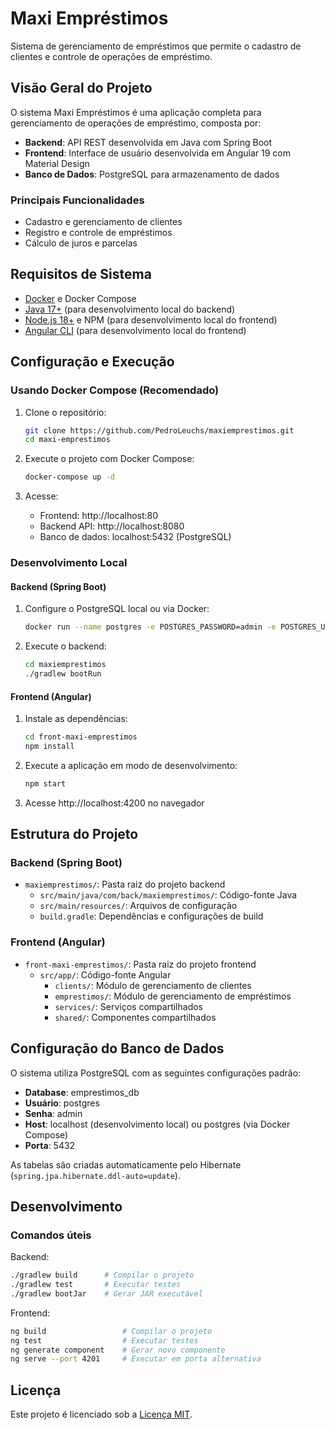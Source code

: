 # Maxi Empréstimos

Sistema de gerenciamento de empréstimos que permite o cadastro de clientes e controle de operações de empréstimo.

## Visão Geral do Projeto

O sistema Maxi Empréstimos é uma aplicação completa para gerenciamento de operações de empréstimo, composta por:

- **Backend**: API REST desenvolvida em Java com Spring Boot
- **Frontend**: Interface de usuário desenvolvida em Angular 19 com Material Design
- **Banco de Dados**: PostgreSQL para armazenamento de dados

### Principais Funcionalidades

- Cadastro e gerenciamento de clientes
- Registro e controle de empréstimos
- Cálculo de juros e parcelas

## Requisitos de Sistema

- [Docker](https://www.docker.com/get-started) e Docker Compose
- [Java 17+](https://adoptium.net/) (para desenvolvimento local do backend)
- [Node.js 18+](https://nodejs.org/) e NPM (para desenvolvimento local do frontend)
- [Angular CLI](https://angular.io/cli) (para desenvolvimento local do frontend)

## Configuração e Execução

### Usando Docker Compose (Recomendado)

1. Clone o repositório:

   ```bash
   git clone https://github.com/PedroLeuchs/maxiemprestimos.git
   cd maxi-emprestimos
   ```

2. Execute o projeto com Docker Compose:

   ```bash
   docker-compose up -d
   ```

3. Acesse:
   - Frontend: http://localhost:80
   - Backend API: http://localhost:8080
   - Banco de dados: localhost:5432 (PostgreSQL)

### Desenvolvimento Local

#### Backend (Spring Boot)

1. Configure o PostgreSQL local ou via Docker:

   ```bash
   docker run --name postgres -e POSTGRES_PASSWORD=admin -e POSTGRES_USER=postgres -e POSTGRES_DB=emprestimos_db -p 5432:5432 -d postgres:latest
   ```

2. Execute o backend:
   ```bash
   cd maxiemprestimos
   ./gradlew bootRun
   ```

#### Frontend (Angular)

1. Instale as dependências:

   ```bash
   cd front-maxi-emprestimos
   npm install
   ```

2. Execute a aplicação em modo de desenvolvimento:

   ```bash
   npm start
   ```

3. Acesse http://localhost:4200 no navegador

## Estrutura do Projeto

### Backend (Spring Boot)

- `maxiemprestimos/`: Pasta raiz do projeto backend
  - `src/main/java/com/back/maxiemprestimos/`: Código-fonte Java
  - `src/main/resources/`: Arquivos de configuração
  - `build.gradle`: Dependências e configurações de build

### Frontend (Angular)

- `front-maxi-emprestimos/`: Pasta raiz do projeto frontend
  - `src/app/`: Código-fonte Angular
    - `clients/`: Módulo de gerenciamento de clientes
    - `emprestimos/`: Módulo de gerenciamento de empréstimos
    - `services/`: Serviços compartilhados
    - `shared/`: Componentes compartilhados

## Configuração do Banco de Dados

O sistema utiliza PostgreSQL com as seguintes configurações padrão:

- **Database**: emprestimos_db
- **Usuário**: postgres
- **Senha**: admin
- **Host**: localhost (desenvolvimento local) ou postgres (via Docker Compose)
- **Porta**: 5432

As tabelas são criadas automaticamente pelo Hibernate (`spring.jpa.hibernate.ddl-auto=update`).

## Desenvolvimento

### Comandos úteis

Backend:

```bash
./gradlew build      # Compilar o projeto
./gradlew test       # Executar testes
./gradlew bootJar    # Gerar JAR executável
```

Frontend:

```bash
ng build                 # Compilar o projeto
ng test                  # Executar testes
ng generate component    # Gerar novo componente
ng serve --port 4201     # Executar em porta alternativa
```

## Licença

Este projeto é licenciado sob a [Licença MIT](LICENSE).
